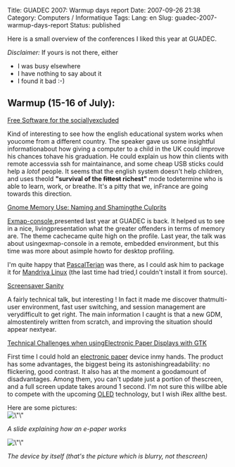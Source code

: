 Title: GUADEC 2007: Warmup days report
Date: 2007-09-26 21:38
Category: Computers / Informatique
Tags:
Lang: en
Slug: guadec-2007-warmup-days-report
Status: published

Here is a small overview of the conferences I liked this year at GUADEC.

<div class="\"hitencart\"">

*Disclaimer:* If yours is not there, either

-   I was busy elsewhere
-   I have nothing to say about it
-   I found it bad :-) 

</div>

Warmup (15-16 of July):
-----------------------

[Free Software for the sociallyexcluded](http://www.guadec.org/node/665)

Kind of interesting to see how the english educational system works when youcome from a different country. The speaker gave us some insightful informationabout how giving a computer to a child in the UK could improve his chances tohave his graduation. He could explain us how thin clients with remote accessvia ssh for maintainance, and some cheap USB sticks could help a *lot*of people. It seems that the english system doesn't help children, and uses theold **"survival of the ~~fittest~~ richest"** mode todetermine who is able to learn, work, or breathe. It's a pitty that we, inFrance are going towards this direction.

[Gnome Memory Use: Naming and Shamingthe Culprits](http://guadec.org/node/586)

[Exmap-console](http://projects.o-hand.com/exmap-console),presented last year at GUADEC is back. It helped us to see in a nice, livingpresentation what the greater offenders in terms of memory are. The theme cachecame quite high on the profile. Last year, the talk was about usingexmap-console in a remote, embedded environment, but this time was more about asimple howto for desktop profiling.

I'm quite happy that [PascalTerjan](http://fasmz.org/%7Epterjan/) was there, as I could ask him to package it for [Mandriva Linux](http://www.mandriva.com/download) (the last time had tried,I couldn't install it from source).

[Screensaver Sanity](http://guadec.org/node/576)

A fairly technical talk, but interesting ! In fact it made me discover thatmulti-user environment, fast user switching, and session management are verydifficult to get right. The main information I caught is that a new GDM, almostentirely written from scratch, and improving the situation should appear nextyear.

  

[Technical Challenges when usingElectronic Paper Displays with GTK](http://guadec.org/node/636)

First time I could hold an [electronic paper](http://en.wikipedia.org/wiki/Electronic_paper) device inmy hands. The product has some advantages, the biggest being its astonishingreadability: no flickering, good contrast. It also has at the moment a goodamount of disadvantages. Among them, you can't update just a portion of thescreen, and a full screen update takes around 1 second. I'm not sure this willbe able to compete with the upcoming [OLED](http://en.wikipedia.org/wiki/Oled) technology, but I wish iRex allthe best.

  
Here are some pictures:  
![\\"\\"](/public/guadec/2007/e-paper-slide.jpg)

*A slide explaining how an e-paper works*

![\\"\\"](/public/guadec/2007/irex-device.jpg)

*The device by itself (that's the picture which is blurry, not thescreen)*
